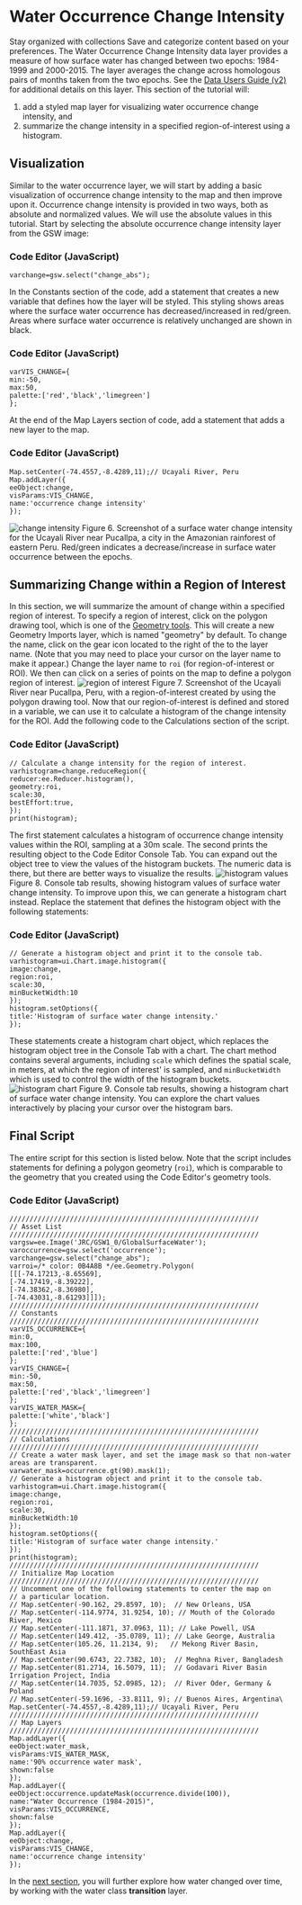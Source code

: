  
#  Water Occurrence Change Intensity 
Stay organized with collections  Save and categorize content based on your preferences. 
The Water Occurrence Change Intensity data layer provides a measure of how surface water has changed between two epochs: 1984-1999 and 2000-2015. The layer averages the change across homologous pairs of months taken from the two epochs. See the [ Data Users Guide (v2) ](https://storage.googleapis.com/global-surface-water/downloads_ancillary/DataUsersGuidev2.pdf) for additional details on this layer.
This section of the tutorial will:
  1. add a styled map layer for visualizing water occurrence change intensity, and 
  2. summarize the change intensity in a specified region-of-interest using a histogram. 


## Visualization
Similar to the water occurrence layer, we will start by adding a basic visualization of occurrence change intensity to the map and then improve upon it. Occurrence change intensity is provided in two ways, both as absolute and normalized values. We will use the absolute values in this tutorial. Start by selecting the absolute occurrence change intensity layer from the GSW image:
### Code Editor (JavaScript)
```
varchange=gsw.select("change_abs");
```

In the Constants section of the code, add a statement that creates a new variable that defines how the layer will be styled. This styling shows areas where the surface water occurrence has decreased/increased in red/green. Areas where surface water occurrence is relatively unchanged are shown in black.
### Code Editor (JavaScript)
```
varVIS_CHANGE={
min:-50,
max:50,
palette:['red','black','limegreen']
};
```

At the end of the Map Layers section of code, add a statement that adds a new layer to the map.
### Code Editor (JavaScript)
```
Map.setCenter(-74.4557,-8.4289,11);// Ucayali River, Peru
Map.addLayer({
eeObject:change,
visParams:VIS_CHANGE,
name:'occurrence change intensity'
});
```
![change intensity](https://developers.google.com/static/earth-engine/images/tutorial_global_surface_water_03_change_intensity.png) Figure 6. Screenshot of a surface water change intensity for the Ucayali River near Pucallpa, a city in the Amazonian rainforest of eastern Peru. Red/green indicates a decrease/increase in surface water occurrence between the epochs. 
## Summarizing Change within a Region of Interest
In this section, we will summarize the amount of change within a specified region of interest. To specify a region of interest, click on the polygon drawing tool, which is one of the [ Geometry tools](https://developers.google.com/earth-engine/guides/playground#geometry-tools). This will create a new Geometry Imports layer, which is named "geometry" by default. To change the name, click on the gear icon located to the right of the to the layer name. (Note that you may need to place your cursor on the layer name to make it appear.)
Change the layer name to `roi` (for region-of-interest or ROI). We then can click on a series of points on the map to define a polygon region of interest.
![region of interest](https://developers.google.com/static/earth-engine/images/tutorial_global_surface_water_03_roi.png) Figure 7. Screenshot of the Ucayali River near Pucallpa, Peru, with a region-of-interest created by using the polygon drawing tool. 
Now that our region-of-interest is defined and stored in a variable, we can use it to calculate a histogram of the change intensity for the ROI. Add the following code to the Calculations section of the script.
### Code Editor (JavaScript)
```
// Calculate a change intensity for the region of interest.
varhistogram=change.reduceRegion({
reducer:ee.Reducer.histogram(),
geometry:roi,
scale:30,
bestEffort:true,
});
print(histogram);
```

The first statement calculates a histogram of occurrence change intensity values within the ROI, sampling at a 30m scale. The second prints the resulting object to the Code Editor Console Tab. You can expand out the object tree to view the values of the histogram buckets. The numeric data is there, but there are better ways to visualize the results.
![histogram values](https://developers.google.com/static/earth-engine/images/tutorial_global_surface_water_03_histogram_values.png) Figure 8. Console tab results, showing histogram values of surface water change intensity. 
To improve upon this, we can generate a histogram chart instead. Replace the statement that defines the histogram object with the following statements:
### Code Editor (JavaScript)
```
// Generate a histogram object and print it to the console tab.
varhistogram=ui.Chart.image.histogram({
image:change,
region:roi,
scale:30,
minBucketWidth:10
});
histogram.setOptions({
title:'Histogram of surface water change intensity.'
});
```

These statements create a histogram chart object, which replaces the histogram object tree in the Console Tab with a chart. The chart method contains several arguments, including `scale` which defines the spatial scale, in meters, at which the region of interest' is sampled, and `minBucketWidth` which is used to control the width of the histogram buckets.
![histogram chart](https://developers.google.com/static/earth-engine/images/tutorial_global_surface_water_03_histogram_chart.png) Figure 9. Console tab results, showing a histogram chart of surface water change intensity. 
You can explore the chart values interactively by placing your cursor over the histogram bars.
## Final Script
The entire script for this section is listed below. Note that the script includes statements for defining a polygon geometry (`roi`), which is comparable to the geometry that you created using the Code Editor's geometry tools.
### Code Editor (JavaScript)
```
//////////////////////////////////////////////////////////////
// Asset List
//////////////////////////////////////////////////////////////
vargsw=ee.Image('JRC/GSW1_0/GlobalSurfaceWater');
varoccurrence=gsw.select('occurrence');
varchange=gsw.select("change_abs");
varroi=/* color: 0B4A8B */ee.Geometry.Polygon(
[[[-74.17213,-8.65569],
[-74.17419,-8.39222],
[-74.38362,-8.36980],
[-74.43031,-8.61293]]]);
//////////////////////////////////////////////////////////////
// Constants
//////////////////////////////////////////////////////////////
varVIS_OCCURRENCE={
min:0,
max:100,
palette:['red','blue']
};
varVIS_CHANGE={
min:-50,
max:50,
palette:['red','black','limegreen']
};
varVIS_WATER_MASK={
palette:['white','black']
};
//////////////////////////////////////////////////////////////
// Calculations
//////////////////////////////////////////////////////////////
// Create a water mask layer, and set the image mask so that non-water areas are transparent.
varwater_mask=occurrence.gt(90).mask(1);
// Generate a histogram object and print it to the console tab.
varhistogram=ui.Chart.image.histogram({
image:change,
region:roi,
scale:30,
minBucketWidth:10
});
histogram.setOptions({
title:'Histogram of surface water change intensity.'
});
print(histogram);
//////////////////////////////////////////////////////////////
// Initialize Map Location
//////////////////////////////////////////////////////////////
// Uncomment one of the following statements to center the map on
// a particular location.
// Map.setCenter(-90.162, 29.8597, 10);  // New Orleans, USA
// Map.setCenter(-114.9774, 31.9254, 10); // Mouth of the Colorado River, Mexico
// Map.setCenter(-111.1871, 37.0963, 11); // Lake Powell, USA
// Map.setCenter(149.412, -35.0789, 11); // Lake George, Australia
// Map.setCenter(105.26, 11.2134, 9);   // Mekong River Basin, SouthEast Asia
// Map.setCenter(90.6743, 22.7382, 10);  // Meghna River, Bangladesh
// Map.setCenter(81.2714, 16.5079, 11);  // Godavari River Basin Irrigation Project, India
// Map.setCenter(14.7035, 52.0985, 12);  // River Oder, Germany & Poland
// Map.setCenter(-59.1696, -33.8111, 9); // Buenos Aires, Argentina\
Map.setCenter(-74.4557,-8.4289,11);// Ucayali River, Peru
//////////////////////////////////////////////////////////////
// Map Layers
//////////////////////////////////////////////////////////////
Map.addLayer({
eeObject:water_mask,
visParams:VIS_WATER_MASK,
name:'90% occurrence water mask',
shown:false
});
Map.addLayer({
eeObject:occurrence.updateMask(occurrence.divide(100)),
name:"Water Occurrence (1984-2015)",
visParams:VIS_OCCURRENCE,
shown:false
});
Map.addLayer({
eeObject:change,
visParams:VIS_CHANGE,
name:'occurrence change intensity'
});
```

In the [next section](https://developers.google.com/earth-engine/tutorials/tutorial_global_surface_water_04), you will further explore how water changed over time, by working with the water class **transition** layer. 
